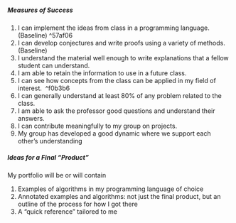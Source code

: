 ##### Measures of Success

1. I can implement the ideas from class in a programming language. (Baseline) ^57af06
2. I can develop conjectures and write proofs using a variety of methods. (Baseline)
3. I understand the material well enough to write explanations that a fellow student can understand.
4. I am able to retain the information to use in a future class.
5. I can see how concepts from the class can be applied in my field of interest.  ^f0b3b6
6. I can generally understand at least 80% of any problem related to the class.
7. I am able to ask the professor good questions and understand their answers.
8. I can contribute meaningfully to my group on projects.
9. My group has developed a good dynamic where we support each other’s understanding

##### Ideas for a Final “Product”

My portfolio will be or will contain

1. Examples of algorithms in my programming language of choice
2. Annotated examples and algorithms: not just the final product, but an outline of the process for how I got there
3. A “quick reference” tailored to me